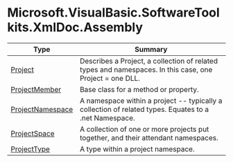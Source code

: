 ﻿
# Microsoft.VisualBasic.SoftwareToolkits.XmlDoc.Assembly

|Type|Summary|
|----|-------|
|[Project](./Project.md)|Describes a Project, a collection of related types and namespaces.  In this case, one Project = one DLL.|
|[ProjectMember](./ProjectMember.md)|Base class for a method or property.|
|[ProjectNamespace](./ProjectNamespace.md)|A namespace within a project -- typically a collection of related types.  Equates to a .net Namespace.|
|[ProjectSpace](./ProjectSpace.md)|A collection of one or more projects put together, and their attendant namespaces.|
|[ProjectType](./ProjectType.md)|A type within a project namespace.|

